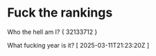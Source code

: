 # Fuck the rankings

Who the hell am I?
{ 32133712 }

What fucking year is it?
[ 2025-03-11T21:23:20Z ]
